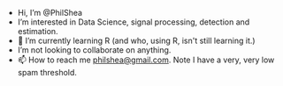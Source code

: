 - Hi, I’m @PhilShea
- I’m interested in Data Science, signal processing, detection and estimation.
- 🌱 I’m currently learning R (and who, using R, isn't still learning it.)
- I’m not looking to collaborate on anything.
- 📫 How to reach me philshea@gmail.com.  Note I have a very, very low spam threshold.

<!---
PhilShea/PhilShea is a ✨ special ✨ repository because its `README.md` (this file) appears on your GitHub profile.
You can click the Preview link to take a look at your changes.
--->
